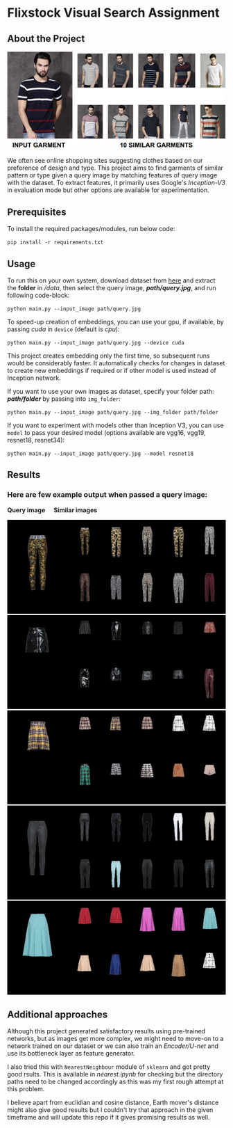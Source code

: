 # Flixstock Visual Search Assignment
## About the Project

<p align="center">
    <img src="/data/Screenshot (48).png">
</p>

We often see online shopping sites suggesting clothes based on our preference of design and type.
This project aims to find garments of similar pattern or type given a query image by matching features of query image with the dataset.
To extract features, it primarily uses Google's _Inception-V3_ in evaluation mode but other options are available for experimentation.

## Prerequisites
To install the required packages/modules, run below code:
```
pip install -r requirements.txt
```

## Usage
To run this on your own system, download dataset from [here](https://drive.google.com/drive/folders/1OjoTr792sA6_wh1OarYulhdaln3RNBC9?usp=sharing) and extract the **folder** in _/data_, then select the query image, _**path/query.jpg**_, and run following code-block:
```
python main.py --input_image path/query.jpg
```
To speed-up creation of embeddings, you can use your gpu, if available, by passing _cuda_ in `device` (default is _cpu_):
```
python main.py --input_image path/query.jpg --device cuda
```

This project creates embedding only the first time, so subsequent runs would be considerably faster. It automatically checks for changes in dataset to create new embeddings if required or if other model is used instead of Inception network.

If you want to use your own images as dataset, specify your folder path: _**path/folder**_ by passing into `img_folder`:
```
python main.py --input_image path/query.jpg --img_folder path/folder
```
If you want to experiment with models other than Inception V3, you can use `model` to pass your desired model (options available are vgg16, vgg19, resnet18, resnet34):
```
python main.py --input_image path/query.jpg --model resnet18
```

## Results
### Here are few example output when passed a query image:

  **Query image** &nbsp;&nbsp;&nbsp; **Similar images**

![1](/data/results/13589722RJD.jpg) ![2](/data/results/35468716LXD.jpg) ![3](/data/results/nearestneigh.jpg) ![4](/data/results/13586231PAR.jpg)
![5](/data/results/35464472VTD.jpg)

## Additional approaches

Although this project generated satisfactory results using pre-trained networks, but as images get more complex, we might need to move-on to a network trained on our dataset or we can also train an _Encoder/U-net_ and use its bottleneck layer as feature generator.

I also tried this with `NearestNeighbour` module of `sklearn` and got pretty good rsults. This is available in _nearest.ipynb_ for checking but the directory paths need to be changed accordingly as this was my first rough attempt at this problem.

I believe apart from euclidian and cosine distance, Earth mover's distance might also give good results but I couldn't try that approach in the given timeframe and will update this repo if it gives promising results as well.